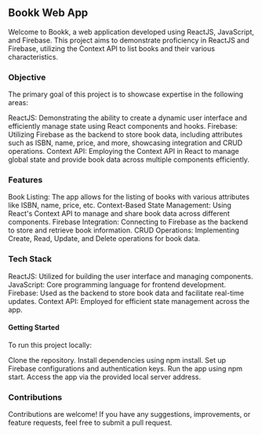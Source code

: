 ## Bookk Web App
Welcome to Bookk, a web application developed using ReactJS, JavaScript, and Firebase. This project aims to demonstrate proficiency in ReactJS and Firebase, utilizing the Context API to list books and their various characteristics.

### Objective
The primary goal of this project is to showcase expertise in the following areas:

ReactJS: Demonstrating the ability to create a dynamic user interface and efficiently manage state using React components and hooks.
Firebase: Utilizing Firebase as the backend to store book data, including attributes such as ISBN, name, price, and more, showcasing integration and CRUD operations.
Context API: Employing the Context API in React to manage global state and provide book data across multiple components efficiently.

### Features
Book Listing: The app allows for the listing of books with various attributes like ISBN, name, price, etc.
Context-Based State Management: Using React's Context API to manage and share book data across different components.
Firebase Integration: Connecting to Firebase as the backend to store and retrieve book information.
CRUD Operations: Implementing Create, Read, Update, and Delete operations for book data.

### Tech Stack
ReactJS: Utilized for building the user interface and managing components.
JavaScript: Core programming language for frontend development.
Firebase: Used as the backend to store book data and facilitate real-time updates.
Context API: Employed for efficient state management across the app.

#### Getting Started
To run this project locally:

Clone the repository.
Install dependencies using npm install.
Set up Firebase configurations and authentication keys.
Run the app using npm start.
Access the app via the provided local server address.

### Contributions
Contributions are welcome! If you have any suggestions, improvements, or feature requests, feel free to submit a pull request.
